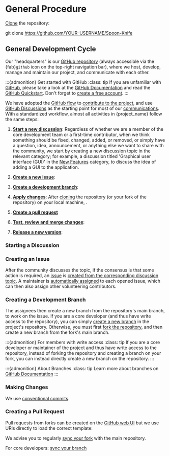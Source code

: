 # General Procedure



[Clone](https://docs.github.com/en/repositories/creating-and-managing-repositories/cloning-a-repository) 
the repository:

git clone https://github.com/YOUR-USERNAME/Spoon-Knife


## General Development Cycle
Our "headquarters" is our [GitHub repository](https://github.com) 
(always accessible via the {fab}`github` icon on the top-right navigation bar), 
where we host, develop, manage and maintain our project, and communicate with each other.

:::{admonition} Get started with GitHub
:class: tip
If you are unfamiliar with [GitHub](https://github.com), 
please take a look at the [GitHub Documentation](https://docs.github.com/en) 
and read the [GitHub Quickstart](https://docs.github.com/en/get-started/quickstart). 
Don't forget to [create a free account](https://github.com/join).
:::

We have adopted the [GitHub flow](https://docs.github.com/en/get-started/quickstart/github-flow)
to [contribute to the project](https://docs.github.com/en/get-started/quickstart/contributing-to-projects), 
and use [GitHub Discussions](https://docs.github.com/en/discussions/quickstart) 
as the starting point for most of our 
[communications](https://docs.github.com/en/get-started/quickstart/communicating-on-github).
With a standardized workflow, almost all activities in {project_name} follow the same steps:
1. [**Start a new discussion**](): Regardless of whether we are a member of the core development team 
or a first-time contributor, when we think something should be fixed, changed, added, or removed,
or simply have a question, idea, announcement, or anything else we want to share with the community,
we start by creating a new discussion topic in the relevant category; 
for example, a discussion titled 'Graphical user interface (GUI)' in the 
[New Features](https://github.com/{github_user}/{github_repo}/discussions/categories/new-features) category, 
to discuss the idea of adding a GUI to the application.

2. [**Create a new issue**](): 

3. [**Create a development branch**](): 
4. [**Apply changes**](): After [cloning](https://docs.github.com/en/repositories/creating-and-managing-repositories/cloning-a-repository) 
the repository (or your fork of the repository) on your local machine, .
5. [**Create a pull request**]()
6. [**Test, review and merge changes**]():
7. [**Release a new version**]():

### Starting a Discussion

### Creating an Issue
After the community discusses the topic, if the consensus is that some
action is required, an [issue](https://docs.github.com/en/issues/tracking-your-work-with-issues/quickstart) is 
[created from the corresponding discussion topic](https://docs.github.com/en/issues/tracking-your-work-with-issues/creating-an-issue#creating-an-issue-from-discussion). 
A maintainer is [automatically assigned](https://docs.github.com/en/communities/using-templates-to-encourage-useful-issues-and-pull-requests/syntax-for-issue-forms#top-level-syntax) 
to each opened issue, which can then also assign other volunteering contributors.

### Creating a Development Branch



The assignees then create a new branch from the repository's main branch,
to work on the issue. If you are a core developer (and thus have write access to the repository), you can
simply [create a new branch](https://docs.github.com/en/pull-requests/collaborating-with-pull-requests/proposing-changes-to-your-work-with-pull-requests/creating-and-deleting-branches-within-your-repository) 
in the project's repository. 
Otherwise, you must first [fork the repository](https://docs.github.com/en/get-started/quickstart/fork-a-repo),
and then create a new branch from the fork's main branch.

:::{admonition} For members with write access
:class: tip
If you are a core developer or maintainer of the project and thus have write access to the repository,
instead of forking the repository and creating a branch on your fork, you can instead directly create a 
new branch on the repository.
:::

:::{admonition} About Branches
:class: tip
Learn more about branches on [GitHub Documentation](https://docs.github.com/en/pull-requests/collaborating-with-pull-requests/proposing-changes-to-your-work-with-pull-requests/about-branches)
:::


### Making Changes

We use [conventional commits](https://www.conventionalcommits.org/).

### Creating a Pull Request

Pull requests from forks can be created on the [GitHub web UI](https://docs.github.com/en/pull-requests/collaborating-with-pull-requests/proposing-changes-to-your-work-with-pull-requests/creating-a-pull-request-from-a-fork)
but we use URls directly to load the correct template:

We advise you to regularly [sync your fork](https://docs.github.com/en/pull-requests/collaborating-with-pull-requests/working-with-forks/syncing-a-fork)
with the main repository.

For core developers: [sync your branch](https://docs.github.com/en/pull-requests/collaborating-with-pull-requests/proposing-changes-to-your-work-with-pull-requests/keeping-your-pull-request-in-sync-with-the-base-branch)